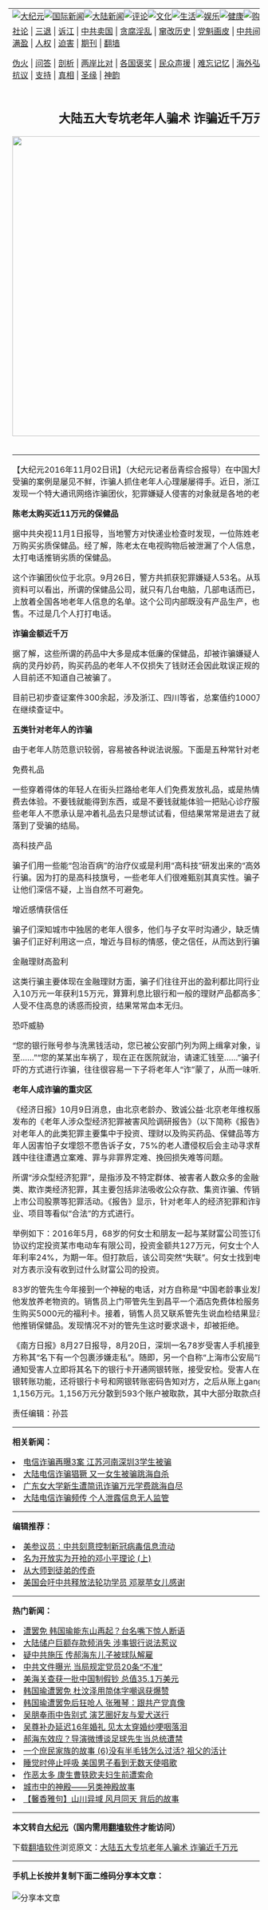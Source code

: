 <a name="1" id="1" target="_blank"></a><span id="1"></span>
<table align=center border="0"><tr><td colspan="2" VALIGN=TOP><a href="https://github.com/s2531/djy/blob/master/gb/nsc413.md#1"><img src="https://raw.githubusercontent.com/s2531/www/master/t/djy/1.jpg" title="大纪元"></a><a href="https://github.com/s2531/djy/blob/master/gb/n24hr.md#1"><img src="https://raw.githubusercontent.com/s2531/www/master/t/djy/3.jpg" title="国际新闻"></a><a href="https://github.com/s2531/djy/blob/master/gb/nsc413.md#1"><img src="https://raw.githubusercontent.com/s2531/www/master/t/djy/4.jpg" title="大陆新闻"></a><a href="https://github.com/s2531/djy/blob/master/gb/news392.md#1"><img src="https://raw.githubusercontent.com/s2531/www/master/t/djy/5.jpg" title="评论"></a><a href="https://github.com/s2531/djy/blob/master/gb/news2007.md#1"><img src="https://raw.githubusercontent.com/s2531/www/master/t/djy/6.jpg" title="文化"></a><a href="https://github.com/s2531/djy/blob/master/gb/news2008.md#1"><img src="https://raw.githubusercontent.com/s2531/www/master/t/djy/7.jpg" title="生活"></a><a href="https://github.com/s2531/djy/blob/master/gb/ncyule.md#1"><img src="https://raw.githubusercontent.com/s2531/www/master/t/djy/8.jpg" title="娱乐"></a><a href="https://github.com/s2531/djy/blob/master/gb/nsc1002.md#1"><img src="https://raw.githubusercontent.com/s2531/www/master/t/djy/9.jpg" title="健康"><a href="https://www.youlucky.com"><img src="https://raw.githubusercontent.com/s2531/www/master/t/djy/10.jpg" title="购物"></a><a href="https://donate.epochtimes.com/?utm_medium=epochtimes&utm_source=referral&utm_campaign=donate_button_djyarticleheader"><img src="https://raw.githubusercontent.com/s2531/www/master/t/djy/12.jpg" title="捐款"></a></td></tr>
<tr><td colspan="2" VALIGN=TOP><a target="_blank" href="https://github.com/s2531/djy/blob/master/gb/9p.md#1">社论</a> | <a target="_blank" href="https://github.com/s2531/djy/blob/master/gb/nf5657.md#1">三退</a> | <a target="_blank" href="https://github.com/s2531/djy/blob/master/gb/nf6124.md#1">诉江</a> | <a target="_blank" href="https://github.com/s2531/djy/blob/master/gb/nf1176117.md#1">中共卖国</a> | <a target="_blank" href="https://github.com/s2531/djy/blob/master/gb/nf5773.md#1">贪腐淫乱</a> | <a target="_blank" href="https://github.com/s2531/djy/blob/master/gb/nf1176115.md#1">窜改历史</a> | <a target="_blank" href="https://github.com/s2531/djy/blob/master/gb/nf1176107.md#1">党魁画皮</a> | <a target="_blank" href="https://github.com/s2531/djy/blob/master/gb/nf1320400.md#1">中共间谍</a> | <a target="_blank" href="https://github.com/s2531/djy/blob/master/gb/nf1176114.md#1">破坏传统</a> | <a target="_blank" href="https://github.com/s2531/ntdtv/blob/master/gb/prog447_1.md#1">恶贯满盈</a> | <a target="_blank" href="https://github.com/s2531/djy/blob/master/gb/ncid278.md#1">人权</a> | <a target="_blank" href="https://github.com/s2531/djy/blob/master/gb/nf1176111.md#1">迫害</a> | <a target="_blank" href="https://gitlab.com/szzdlab/mh-qikan/blob/master/README.md#1">期刊</a> | <a target="_blank" href="https://github.com/s2531/www/blob/master/README.md?zsrh#8">翻墙</a></p><p><a target="_blank" href="https://github.com/s2531/djy/blob/master/gb/nf5562.md#1">伪火</a> | <a target="_blank" href="https://github.com/s2531/djy/blob/master/gb/nf4378.md#1">问答</a> | <a target="_blank" href="https://github.com/s2531/djy/blob/master/gb/nf5792.md#1">剖析</a> | <a target="_blank" href="https://github.com/s2531/djy/blob/master/gb/nf5735.md#1">两岸比对</a> | <a target="_blank" href="https://github.com/s2531/djy/blob/master/gb/nf6119.md#1">各国褒奖</a> | <a target="_blank" href="https://github.com/s2531/djy/blob/master/gb/nf6120.md#1">民众声援</a> | <a target="_blank" href="https://github.com/s2531/djy/blob/master/gb/nf1188594.md#1">难忘记忆</a> | <a target="_blank" href="https://github.com/s2531/djy/blob/master/gb/nf3180.md#1">海外弘传</a> | <a target="_blank" href="https://github.com/s2531/djy/blob/master/gb/nf5410.md#1">万人上访</a> | <a target="_blank" href="https://github.com/s2531/ntdtv/blob/master/gb/prog1530_1.md#1">和平抗议</a> | <a target="_blank" href="https://github.com/s2531/djy/blob/master/gb/nf4386.md#1">支持</a> | <a target="_blank" href="https://github.com/s2531/djy/blob/master/gb/nf4389.md#1">真相</a> | <a target="_blank" href="https://github.com/s2531/djy/blob/master/gb/nf5790.md#1">圣缘</a> | <a target="_blank" href="https://github.com/s2531/djy/blob/master/gb/nf4786.md#1">神韵</a></td></tr>
<tr><td VALIGN=TOP width="626"><h2 align=center>大陆五大专坑老年人骗术 诈骗近千万元</h2>
<img width="600" src="https://i.epochtimes.com/assets/uploads/2013/02/1302062341122405-320x200.jpg" />
<h6></h6>
<hr>
	<p>【大纪元2016年11月02日讯】（大纪元记者岳青综合报导）在中国大陆中<ahref="https://github.com/s2531/djy/blob/master/gb/tag/%E8%80%81%E5%B9%B4%E4%BA%BA.md#1">老年人</a>当受骗的案例是屡见不鲜，<ahref="https://github.com/s2531/djy/blob/master/gb/tag/%E8%AF%88%E9%AA%97.md#1">诈骗</a>人抓住老年人心理屡屡得手。近日，浙江省湖州市警方发现一个特大通讯网络诈骗团伙，犯罪嫌疑人侵害的对象就是各地的老年人。</p>
<p><strong>陈老太购买近11万元的保健品</strong></p>
<p>据中共央视11月1日报导，当地警方对快递业检查时发现，一位陈姓老太花了将近11万购买劣质保健品。经了解，陈老太在电视购物后被泄漏了个人信息，<ahref="https://github.com/s2531/djy/blob/master/gb/tag/%E8%AF%88%E9%AA%97.md#1">诈骗</a>团伙给老太打电话推销劣质的保健品。</p>
<p>这个诈骗团伙位于北京。9月26日，警方共抓获犯罪嫌疑人53名。从现场拍摄的录像资料可以看出，所谓的保健品公司，就只有几台电脑，几部电话而已，工作人员桌子上放着全国各地<ahref="https://github.com/s2531/djy/blob/master/gb/tag/%E8%80%81%E5%B9%B4%E4%BA%BA.md#1">老年人</a>信息的名单。这个公司内部既没有产品生产，也没有产品销售。不过是几个人打打电话。</p>
<p><strong>诈骗金额近千万</strong></p>
<p>据了解，这些所谓的药品中大多是成本低廉的保健品，却被诈骗嫌疑人吹嘘成治疗疾病的灵丹妙药，购买药品的老年人不仅损失了钱财还会因此耽误正规的治疗。有许多人目前还不知道自己被骗了。</p>
<p>目前已初步查证案件300余起，涉及浙江、四川等省，总案值约1000万元。案件还在继续查证中。</p>
<p><strong>五类针对老年人的诈骗</strong></p>
<p>由于老年人防范意识较弱，容易被各种说法说服。下面是五种常针对老年人的骗局：</p>
<p>免费礼品</p>
<p>一些穿着得体的年轻人在街头拦路给老年人们免费发放礼品，或是热情邀请老年人免费去体验。不要钱就能得到东西，或是不要钱就能体验一把贴心诊疗服务。虽说有一些老年人不愿承认是冲着礼品去只是想试试看，但结果常常是进去了就出不来。最后落到了受骗的结局。</p>
<p>高科技产品</p>
<p>骗子们用一些能“包治百病”的治疗仪或是利用“高科技”研发出来的“高效营养补品”等行骗。因为打的是高科技旗号，一些老年人们很难甄别其真实性。骗子们的游说，更让他们深信不疑，上当自然不可避免。</p>
<p>增近感情获信任</p>
<p>骗子们深知城市中独居的老年人很多，他们与子女平时沟通少，缺乏情感上的交流。骗子们正好利用这一点，增近与目标的情感，使之信任，从而达到行骗目的。</p>
<p>金融理财高盈利</p>
<p>这类行骗主要体现在金融理财方面，骗子们往往开出的盈利都比同行业要高，诸如投入10万元一年获利15万元，算算利息比银行和一般的理财产品都高多了。一些老年人受不住高息的诱惑而投资，结果常常血本无归。</p>
<p>恐吓威胁</p>
<p>“您的银行账号参与洗黑钱活动，您已被公安部门列为网上缉拿对象，请速打款至……”“您的某某出车祸了，现在正在医院就治，请速汇钱至……”骗子们利用这些恐吓的方式进行诈骗，往往很容易一下子将老年人“诈”蒙了，从而一味听从骗子摆布。</p>
<p><strong>老年人成诈骗的重灾区</strong></p>
<p>《经济日报》10月9日消息，由北京老龄办、致诚公益·北京老年维权服务工作站联合发布的《老年人涉众型经济犯罪被害风险调研报告》（以下简称《报告》）中指出，针对老年人的此类犯罪主要集中于投资、理财以及购买药品、保健品等方面，52%的老年人因害怕子女埋怨不愿告诉子女，75%的老人遭侵权后会主动寻求帮助，但维权实践中往往遭遇立案难、罪与非罪界定难、挽回损失难等问题。</p>
<p>所谓“涉众型经济犯罪”，是指涉及不特定群体、被害者人数众多的金融证券类、传销类、欺诈类经济犯罪，其主要包括非法吸收公众存款、集资诈骗、传销、非法销售未上市公司股票等犯罪活动。《报告》显示，针对老年人的经济犯罪和诈骗往往以投资企业、项目等看似“合法”的方式进行。</p>
<p>举例如下：2016年5月，68岁的何女士和朋友一起与某财富公司签订借款协议书。协议约定投资某市电动车有限公司，投资金额共127万元，何女士个人出资15万元，年利率24%，为期一年。但打款后，该公司突然“失联”。何女士找到电动车公司后，对方表示没有收到过什么财富公司的投资。</p>
<p>83岁的管先生今年接到一个神秘的电话，对方自称是“中国老龄事业发展基金会”来给他发放养老物资的。销售员上门带管先生到昌平一个酒店免费体检服务，而后让管先生购买5000元的福利卡。接着，销售人员又联系管先生说血检结果显示有问题，给他推销保健品。发现情况不对的管先生这时要求退卡，却被拒绝。</p>
<p>《南方日报》8月27日报导，8月20日，深圳一名78岁受害人手机接到诈骗电话，对方称其“名下有一个包裹涉嫌走私”。随即，另一个自称“上海市公安局”的诈骗电话，通知受害人立即将其名下的银行卡开通网银转账，接受安检。受害人在银行办理了网银转账功能，还将银行卡号和网银转账密码告知对方，之后从账上gang共被转走了1,156万元。1,156万元分散到593个账户被取款，其中大部分取款点都在境外。</p>
<p>责任编辑：孙芸</p>
	
<hr>


<strong>相关新闻：</strong>
<li><a href="https://github.com/s2531/djy/blob/master/gb/16/8/28/n8244856.md#1">电信诈骗再曝3案 江苏河南深圳3学生被骗</a></li>
<li><a href="https://github.com/s2531/djy/blob/master/gb/16/9/2/n8260622.md#1">大陆电信诈骗猖獗 又一女生被骗跳海自杀</a></li>
<li><a href="https://github.com/s2531/djy/blob/master/gb/16/9/5/n8270432.md#1">广东女大学新生遭简讯诈骗万元学费跳海自尽</a></li>
<li><a href="https://github.com/s2531/djy/blob/master/gb/16/9/7/n8275062.md#1">大陆电信诈骗频传 个人泄露信息无人监管</a></li>
<hr>


<strong>编辑推荐：</strong>
<li><a href="https://github.com/onzhi266/djy/blob/master/gb/20/2/22/n11887949.md#1">美参议员：中共刻意控制新冠病毒信息流动</a></li>
<li><a href="https://github.com/tsiac2612/djy/blob/master/gb/18/2/28/n10179177.md#1" target="_blank">名为开放实为开抢的邓小平理论 (上)</a></li><li><a href="https://github.com/s2531/djy/blob/master/gb/7/4/5/n1669415.md?dfh#1" target="_blank">从大师到徒弟的传奇</a></li><li><a href="https://github.com/tsiac2612/djy/blob/master/gb/19/7/24/n11406694.md#1" target="_blank">美国会吁中共释放法轮功学员 邓翠苹女儿感谢</a></li>
<hr>

<strong>热门新闻：</strong>
<li><a href="https://github.com/s2531/djy/blob/master/gb/20/6/6/n12167087.md#1">遭罢免 韩国瑜能东山再起？台名嘴下惊人断语</a></li>
<li><a href="https://github.com/s2531/djy/blob/master/gb/20/6/7/n12168723.md#1">大陆储户巨额存款频消失 涉事银行说法惹议</a></li>
<li><a href="https://github.com/s2531/djy/blob/master/gb/20/6/7/n12168584.md#1">疑中共施压 传郝海东儿子被球队解雇</a></li>
<li><a href="https://github.com/s2531/djy/blob/master/gb/20/6/7/n12168590.md#1">中共文件曝光 当局规定党员20条“不准”</a></li>
<li><a href="https://github.com/s2531/djy/blob/master/gb/20/6/8/n12169691.md#1">美海关查获一批中国制假钞 总值35.1万美元</a></li>
<li><a href="https://github.com/s2531/djy/blob/master/gb/20/6/6/n12166947.md#1">韩国瑜遭罢免 杜汶泽用简体字嘲讽获爆赞</a></li>
<li><a href="https://github.com/s2531/djy/blob/master/gb/20/6/8/n12171270.md#1">韩国瑜遭罢免后狂呛人 张雅琴：跟共产党真像</a></li>
<li><a href="https://github.com/s2531/djy/blob/master/gb/20/6/8/n12169269.md#1">吴朋奉雨中告别式 演艺圈好友与爱犬送行</a></li>
<li><a href="https://github.com/s2531/djy/blob/master/gb/20/6/8/n12170284.md#1">吴尊补办延迟16年婚礼 见太太穿婚纱哽咽落泪</a></li>
<li><a href="https://github.com/s2531/djy/blob/master/gb/20/6/8/n12171460.md#1">郝海东效应？导演微博谈足球先生当总统遭禁</a></li>
<li><a href="https://github.com/s2531/djy/blob/master/gb/20/6/4/n12159940.md#1">一个庶民家族的故事 (6)没有半毛钱怎么过活? 祖父的活计</a></li>
<li><a href="https://github.com/s2531/djy/blob/master/gb/20/6/7/n12167819.md#1">睡觉时停止呼吸 美国男子看到无数天使唱歌</a></li>
<li><a href="https://github.com/s2531/djy/blob/master/gb/20/6/8/n12169940.md#1">作恶太多 康生曹轶欧夫妇生前遭索命</a></li>
<li><a href="https://github.com/s2531/djy/blob/master/gb/7/12/27/n1956051.md#1">城市中的神殿——另类神殿故事</a></li>
<li><a href="https://github.com/s2531/djy/blob/master/gb/20/5/23/n12131409.md#1">【馨香雅句】山川异域 风月同天 背后的故事</a></li>
<hr>

<strong>本文转自<a href="https://www.epochtimes.com">大纪元</a>（国内需用<a href="https://github.com/s2531/www/blob/master/README.md#8">翻墙软件</a>才能访问）</strong><p>下载<a href="https://github.com/s2531/www/blob/master/README.md#8">翻墙软件</a>浏览原文：<a href="https://www.epochtimes.com/gb/16/11/1/n8451121.htm">大陆五大专坑老年人骗术 诈骗近千万元</a></p><hr>

<strong>手机上长按并复制下面二维码分享本文章：</strong><br><br><img src="http://d1p1.ip.zn2.us/v.php?action=qrcode&url=https://github.com/s2531/djy/blob/master/gb/16/11/1/n8451121.md%231" title="分享本文章"></td><td VALIGN=TOP><a href="https://github.com/s2531/djy/blob/master/gb/16/1/21/n4622075.md?dfh#1" target="_blank"><img src="https://raw.githubusercontent.com/s2531/djy/master/gb/300/wei-f1.jpg" title="中共的伪火骗局"  alt="中共的伪火骗局"></a><br><a href="https://github.com/s2531/www/blob/master/README.md?dfh#9" target="_blank"><img src="https://raw.githubusercontent.com/s2531/djy/master/gb/300/yong-h.jpg" title="永恒的见证"  alt="永恒的见证"></a><br><a href="https://github.com/s2531/djy/blob/master/gb/13/9/29/n3974789.md?dfh#1" target="_blank"><img src="https://raw.githubusercontent.com/s2531/djy/master/gb/300/shang-lnz.jpg" title="善良女子被中共投男牢"  alt="善良女子被中共投男牢"></a><br><a href="https://github.com/s2531/djy/blob/master/gb/16/3/16/n4663449.md?dfh#1" target="_blank"><img src="https://raw.githubusercontent.com/s2531/djy/master/gb/300/huo-z3.jpg" title="警卫目击活摘器官"  alt="警卫目击活摘器官"></a><br><a href="https://github.com/s2531/djy/blob/master/gb/16/8/7/n8177641.md?dfh#1" target="_blank"><img src="https://raw.githubusercontent.com/s2531/djy/master/gb/300/huo-z4.jpg" title="证人描述活摘恐怖"  alt="证人描述活摘恐怖"></a><br><a href="https://github.com/s2531/djy/blob/master/gb/10/4/19/n2881569.md?dfh#1" target="_blank"><img src="https://raw.githubusercontent.com/s2531/djy/master/gb/300/huo-z1.jpg" title="揭开活摘器官黑幕"  alt="揭开活摘器官黑幕"></a><br><a href="https://github.com/s2531/djy/blob/master/gb/10/11/7/n3077476.md?dfh#1" target="_blank"><img src="https://raw.githubusercontent.com/s2531/djy/master/gb/300/ma-ks.jpg" title="马克思的成魔之路"  alt="马克思的成魔之路"></a><br><a href="https://github.com/s2531/djy/blob/master/gb/14/6/9/n4173977.md?dfh#1" target="_blank"><img src="https://raw.githubusercontent.com/s2531/djy/master/gb/300/chang-zs.jpg" title="藏字石 蕴天机"  alt="藏字石 蕴天机"></a><br><a href="https://github.com/s2531/djy/blob/master/gb/18/5/10/n10381511.md?dfh#1" target="_blank"><img src="https://raw.githubusercontent.com/s2531/djy/master/gb/300/st1.jpg" title="关注3亿人三退"  alt="关注3亿人三退"></a><br><a href="https://github.com/s2531/djy/blob/master/gb/18/3/21/n10237682.md?dfh#1" target="_blank"><img src="https://raw.githubusercontent.com/s2531/djy/master/gb/300/jie-t.jpg" title="解体中共复兴中华"  alt="解体中共复兴中华"></a><br><a href="https://github.com/s2531/djy/blob/master/gb/9/2/9/n2422991.md?dfh#1" target="_blank"><img src="https://raw.githubusercontent.com/s2531/djy/master/gb/300/gao-zs.jpg" title="中共迫害良心律师"  alt="中共迫害良心律师"></a><br><a href="https://github.com/s2531/djy/blob/master/gb/18/12/9/n10900044.md?dfh#1" target="_blank"><img src="https://raw.githubusercontent.com/s2531/djy/master/gb/300/sj1.jpg" title="303万人举报江泽民"  alt="303万人举报江泽民"></a><br><a href="https://github.com/s2531/djy/blob/master/gb/18/8/28/n10672014.md?dfh#1" target="_blank"><img src="https://raw.githubusercontent.com/s2531/djy/master/gb/300/sj2.jpg" title="这些官员为何起诉江泽民"  alt="这些官员为何起诉江泽民"></a><br><a href="https://github.com/s2531/djy/blob/master/gb/8/12/18/n2367165.md?dfh#1" target="_blank"><img src="https://raw.githubusercontent.com/s2531/djy/master/gb/300/liangan.jpg" title="海峡两岸的强烈对比"  alt="海峡两岸的强烈对比"></a><br><a href="https://github.com/s2531/djy/blob/master/gb/15/12/10/n4593139.md?dfh#1" target="_blank"><img src="https://raw.githubusercontent.com/s2531/djy/master/gb/300/jia-ndzl.jpg" title="加拿大总理的贺信"  alt="加拿大总理的贺信"></a><br><a href="https://github.com/s2531/djy/blob/master/gb/11/6/17/n3289382.md?dfh#1" target="_blank"><img src="https://raw.githubusercontent.com/s2531/djy/master/gb/300/xiao-wd.jpg" title="探寻真相兼听则明"  alt="探寻真相兼听则明"></a><br><a href="https://github.com/s2531/djy/blob/master/gb/18/10/27/n10812623.md?dfh#1" target="_blank"><img src="https://raw.githubusercontent.com/s2531/djy/master/gb/300/yindu.jpg" title="印度媒体报道东方"  alt="印度媒体报道东方"></a><br><a href="https://github.com/s2531/djy/blob/master/gb/18/6/9/n10469652.md?dfh#1" target="_blank"><img src="https://raw.githubusercontent.com/s2531/djy/master/gb/300/xie-j.jpg" title="不一样的海外校园"  alt="不一样的海外校园"></a><br><a href="https://github.com/s2531/djy/blob/master/gb/7/4/5/n1669415.md?dfh#1" target="_blank"><img src="https://raw.githubusercontent.com/s2531/djy/master/gb/300/li-up.jpg" title="从大师到徒弟的传奇"  alt="从大师到徒弟的传奇"></a><br><a href="https://github.com/s2531/djy/blob/master/gb/17/5/26/n9191512.md?dfh#1" target="_blank"><img src="https://raw.githubusercontent.com/s2531/djy/master/gb/300/zfl2.jpg" title="亿万人与东方一本奇书"  alt="亿万人与东方一本奇书"></a><br><a href="https://github.com/s2531/djy/blob/master/gb/13/11/27/n4020290.md?dfh#1" target="_blank"><img src="https://raw.githubusercontent.com/s2531/djy/master/gb/300/zhen-h.jpg" title="大陆见不到的震撼场面"  alt="大陆见不到的震撼场面"></a><br><a href="https://github.com/s2531/djy/blob/master/gb/15/7/17/n4482910.md?dfh#1" target="_blank"><img src="https://raw.githubusercontent.com/s2531/djy/master/gb/300/dalu-sk.jpg" title="人心向善 大陆当初盛况"  alt="人心向善 大陆当初盛况"></a><br><a href="https://github.com/s2531/djy/blob/master/gb/19/1/5/n10955468.md?dfh#1" target="_blank"><img src="https://raw.githubusercontent.com/s2531/djy/master/gb/300/zfl1.jpg" title="追寻真理 这书讲什么"  alt="追寻真理 这书讲什么"></a><br><a href="https://github.com/s2531/www/blob/master/README.md?dfh#1" target="_blank"><img src="https://raw.githubusercontent.com/s2531/djy/master/gb/300/fq1.jpg" title="下载免费翻墙软件"  alt="下载免费翻墙软件"></a><br></td></tr></table>
